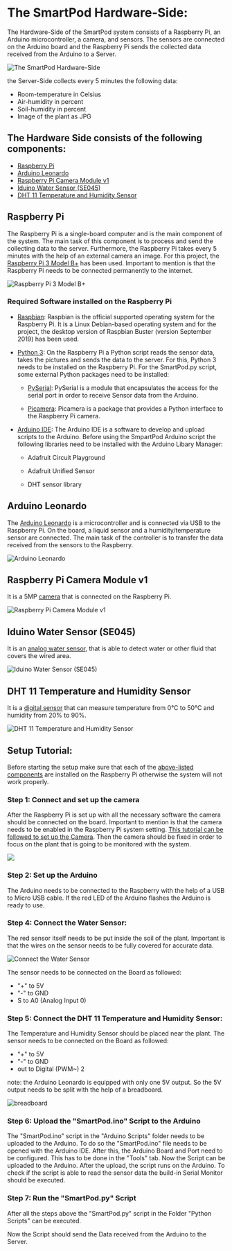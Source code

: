 # The SmartPod Hardware-Side:

The Hardware-Side of the SmartPod system consists of a Raspberry Pi, an Arduino microcontroller,  a camera, and sensors. The sensors are connected on the Arduino board and the Raspberry Pi sends the collected data received from the Arduino to a Server. 

![The SmartPod Hardware-Side](https://github.com/FeliziusV/SmartPod-Hardware-Side/blob/master/Wiki/images/IMG_1799.jpg)

the Server-Side collects every 5 minutes the following data:

* Room-temperature in Celsius
* Air-humidity in percent
* Soil-humidity in percent
* Image of the plant as JPG

## The Hardware Side consists of the following components:

* [Raspberry Pi](#Raspberry-Pi)
* [Arduino Leonardo](#Arduino-Leonardo)
* [Raspberry Pi Camera Module v1](#Raspberry-Pi-Camera-Module-v1)
* [Iduino Water Sensor (SE045)](#Iduino-Water-Sensor-(SE045))
* [DHT 11 Temperature and Humidity Sensor](#DHT-11-Temperature-and-Humidity-Sensor)

## Raspberry Pi
The Raspberry Pi is a single-board computer and is the main component of the system. The main task of this component is to process and send the collecting data to the server. Furthermore, the Raspberry Pi takes every 5 minutes with the help of an external camera an image. For this project, the [Raspberry Pi 3 Model B+](https://www.raspberrypi.org/products/raspberry-pi-3-model-b-plus/) has been used. Important to mention is that the Raspberry Pi needs to be connected permanently to the internet. 

![Raspberry Pi 3 Model B+](https://github.com/FeliziusV/SmartPod-Hardware-Side/blob/master/Wiki/images/IMG_1804.jpg)

### Required Software installed on the Raspberry Pi
* [Raspbian](https://www.raspberrypi.org/downloads/raspbian/): Raspbian is the official supported operating system for the Raspberry Pi. It is a Linux Debian-based operating system and for the project, the desktop version of Raspbian Buster (version September 2019) has been used. 

* [Python 3](https://www.python.org/downloads/): On the Raspberry Pi a Python script reads the sensor data, takes the pictures and sends the data to the server. For this, Python 3 needs to be installed on the Raspberry Pi.
For the SmartPod.py script, some external Python packages need to be installed:

     * [PySerial](https://pyserial.readthedocs.io/en/latest/shortintro.html):
     PySerial is a module that encapsulates the access for the serial port in order to receive Sensor data from the 
     Arduino.

     * [Picamera](https://picamera.readthedocs.io/en/release-1.13/): Picamera is a package that provides a Python 
     interface to the Raspberry Pi camera.

* [Arduino IDE](https://www.arduino.cc/en/Main/Software): The Arduino IDE is a software to develop and upload scripts to the Arduino. Before using the SmpartPod Arduino script the following libraries need to be installed with the Arduino Libary Manager:

     * Adafruit Circuit Playground

     * Adafruit Unified Sensor

     * DHT sensor library

## Arduino Leonardo
The [Arduino Leonardo](https://www.arduino.cc/en/Main/Arduino_BoardLeonardo) is a  microcontroller and is connected via USB to the Raspberry Pi. On the board, a liquid sensor and a humidity/temperature sensor are connected. The main task of the controller is to transfer the data received from the sensors to the Raspberry.

![Arduino Leonardo](https://github.com/FeliziusV/SmartPod-Hardware-Side/blob/master/Wiki/images/IMG_1798.jpg)
 
## Raspberry Pi Camera Module v1
It is a 5MP [camera](https://www.raspberrypi.org/documentation/hardware/camera/) that is connected on the Raspberry Pi.

![Raspberry Pi Camera Module v1](https://github.com/FeliziusV/SmartPod-Hardware-Side/blob/master/Wiki/images/IMG_1805.jpg)

## Iduino Water Sensor (SE045)
It is an [analog water sensor](https://asset.conrad.com/media10/add/160267/c1/-/en/001485323DS01/datenblatt-1485323-iduino-feuchte-sensor-modul-1-st-se045.pdf), that is able to detect water or other fluid that covers the wired area. 

![Iduino Water Sensor (SE045)](https://github.com/FeliziusV/SmartPod-Hardware-Side/blob/master/Wiki/images/IMG_1801.jpg)

## DHT 11 Temperature and Humidity Sensor 
It is a [digital sensor](https://components101.com/dht11-temperature-sensor
) that can measure temperature from 0°C to 50°C and humidity from 20% to 90%.

![DHT 11 Temperature and Humidity Sensor ](https://github.com/FeliziusV/SmartPod-Hardware-Side/blob/master/Wiki/images/IMG_1803.jpg)

## Setup Tutorial:

Before starting the setup make sure that each of the [above-listed components](#Required-Software-installed-on-the-Raspberry-Pi) are installed on the Raspberry Pi otherwise the system will not work properly. 

### Step 1: Connect and set up the camera
After the Raspberry Pi is set up with all the necessary software the camera should be connected on the board. Important to mention is that the camera needs to be enabled in the Raspberry Pi system setting. [This tutorial can be followed to set up the Camera](https://thepihut.com/blogs/raspberry-pi-tutorials/16021420-how-to-install-use-the-raspberry-pi-camera). Then the camera should be fixed in order to focus on the plant that is going to be monitored with the system.

![](https://github.com/FeliziusV/SmartPod-Hardware-Side/blob/master/Wiki/images/IMG_1809.jpg)

### Step 2: Set up the Arduino

The Arduino needs to be connected to the Raspberry with the help of a USB to Micro USB cable. If the red LED of the Arduino flashes the Arduino is ready to use. 

### Step 4: Connect the Water Sensor:

The red sensor itself needs to be put inside the soil of the plant. Important is that the wires on the sensor needs to be fully covered for accurate data.

![Connect the Water Sensor](https://github.com/FeliziusV/SmartPod-Hardware-Side/blob/master/Wiki/images/IMG_1812.jpg)


The sensor needs to be connected on the Board as followed:

* "+" to 5V
* "-" to GND
* S to A0 (Analog Input 0)

### Step 5: Connect the DHT 11 Temperature and Humidity Sensor:

The Temperature and Humidity Sensor should be placed near the plant. 
The sensor needs to be connected on the Board as followed:

* "+" to 5V
* "-" to GND
* out to Digital (PWM~) 2

note: the Arduino Leonardo is equipped with only one 5V output. So the 5V output needs to be split with the help of a breadboard. 

![breadboard](https://github.com/FeliziusV/SmartPod-Hardware-Side/blob/master/Wiki/images/IMG_1813.jpg)

### Step 6: Upload the "SmartPod.ino" Script to the Arduino
The "SmartPod.ino" script in the "Arduino Scripts" folder needs to be uploaded to the Arduino. To do so the "SmartPod.ino" file needs to be opened with the Arduino IDE. After this, the Arduino Board and Port need to be configured. This has to be done in the "Tools" tab. Now the Script can be uploaded to the Arduino. After the upload, the script runs on the Arduino. To check if the script is able to read the sensor data the build-in Serial Monitor should be executed.

### Step 7: Run the "SmartPod.py" Script
After all the steps above the "SmartPod.py" script in the Folder "Python Scripts" can be executed. 

Now the Script should send the Data received from the Arduino to the Server. 






